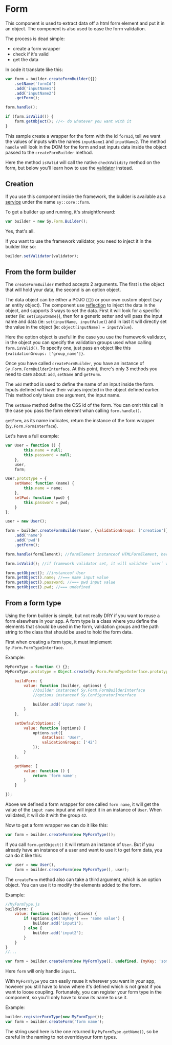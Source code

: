 # Form

This component is used to extract data off a html form element and put it in an object. The component is also used to ease the form validation.

The process is dead simple:

* create a form wrapper
* check if it's valid
* get the data

In code it translate like this:
```js
var form = builder.createFormBuilder({})
    .setName('formId')
    .add('inputName1')
    .add('inputName2')
    .getForm();

form.handle();

if (form.isValid()) {
    form.getObject(); //<- do whatever you want with it
}
```

This sample create a wrapper for the form with the id `formId`, tell we want the values of inputs with the names `inputName1` and `inputName2`. The method `handle` will look in the DOM for the form and set inputs data inside the object passed to the `createFormBuilder` method.

Here the method `isValid` will call the native `checkValidity` method on the form, but below you'll learn how to use the [validator](Validation.md) instead.

## Creation

If you use this component inside the framework, the builder is available as a [service](Service-container.md) under the name `sy::core::form`.

To get a builder up and running, it's straightforward:
```js
var builder = new Sy.Form.Builder();
```

Yes, that's all.

If you want to use the framework validator, you need to inject it in the builder like so:
```js
builder.setValidator(validator);
```

## From the form builder

The `createFormBuilder` method accepts 2 arguments. The first is the object that will hold your data, the second is an option object.

The data object can be either a POJO (`{}`) or your own custom object (say an entity object). The component use [reflection](https://github.com/Baptouuuu/Reflection.js) to inject the data in the object, and supports 3 ways to set the data. First it will look for a specific setter (ie: `set{InputName}`), then for a generic setter and will pass the input name and data (ie: `set(inputName, inputValue)`) and in last it will directly set the value in the object (ie: `object[inputName] = inputValue`).

Here the option object is useful in the case you use the framework validator, in the object you can specify the validation groups used whan calling `form.isValid()`. To specify one, just pass an object like this `{validationGroups: ['group_name']}`.

Once you have called `createFormBuilder`, you have an instance of `Sy.Form.FormBuilderInterface`. At this point, there's only 3 methods you need to care about: `add`, `setName` and `getForm`.

The `add` method is used to define the name of an input inside the form. Inputs defined will have their values injected in the object defined earlier. This method only takes one argument, the input name.

The `setName` method define the CSS id of the form. You can omit this call in the case you pass the form element whan calling `form.handle()`.

`getForm`, as its name indicates, return the instance of the form wrapper (`Sy.Form.FormInterface`).

Let's have a full example:
```js
var User = function () {
        this.name = null;
        this.password = null;
    },
    user,
    form;

User.prototype = {
    setName: function (name) {
        this.name = name;
    },
    setPwd: function (pwd) {
        this.password = pwd;
    }
};

user = new User();

form = builder.createFormBuilder(user, {validationGroups: ['creation']})
    .add('name')
    .add('pwd')
    .getForm();

form.handle(formElement); //formElement instanceof HTMLFormElement, here the form data is injected in the user

form.isValid(); //if framework validator set, it will validate `user` with the validation group `creation`

form.getObject(); //instanceof User
form.getObject().name; //=== name input value
form.getObject().password; //=== pwd input value
form.getObject().pwd; //=== undefined
```

## From a form type

Using the form builder is simple, but not really DRY if you want to reuse a form elsewhere in your app. A form type is a class where you define the elements that should be used in the form, validation groups and the path string to the class that should be used to hold the form data.

First when creating a form type, it must implement `Sy.Form.FormTypeInterface`.

Example:
```js
MyFormType = function () {};
MyFormType.prototype = Object.create(Sy.Form.FormTypeInterface.prototype, {

    buildForm: {
        value: function (builder, options) {
            //builder instanceof Sy.Form.FormBuilderInterface
            //options instanceof Sy.ConfiguratorInterface

            builder.add('input name');
        }
    },

    setDefaultOptions: {
        value: function (options) {
            options.set({
                dataClass: 'User',
                validationGroups: ['42']
            });
        }
    },

    getName: {
        value: function () {
            return 'form name';
        }
    }

});
```

Above we defined a form wrapper for one called `form name`, it will get the value of the `input name` input and will inject it in an instance of `User`. When validated, it will do it with the group `42`.

Now to get a form wrapper we can do it like this:
```js
var form = builder.createForm(new MyFormType());
```

If you call `form.getObject()` it will return an instance of `User`. But if you already have an instance of a user and want to use it to get form data, you can do it like this:
```js
var user = new User(),
    form = builder.createForm(new MyFormType(), user);
```

The `createForm` method also can take a third argument, which is an option object. You can use it to modify the elements added to the form.

Example:
```js
//MyFormType.js
buildForm: {
    value: function (builder, options) {
        if (options.get('myKey') === 'some value') {
            builder.add('input1');
        } else {
            builder.add('input2');
        }
    }
}
//...

var form = builder.createForm(new MyFormType(), undefined, {myKey: 'some value'});
```
Here `form` will only handle `input1`.

With `MyFormType` you can easily reuse it wherever you want in your app, however you still have to know where it's defined which is not great if you want to loose coupling. Fortunately, you can register your form type in the component, so you'll only have to know its name to use it.

Example:
```js
builder.registerFormType(new MyFormType());
var form = builder.createForm('form name');
```

The string used here is the one returned by `MyFormType.getName()`, so be careful in the naming to not overrideyour form types.